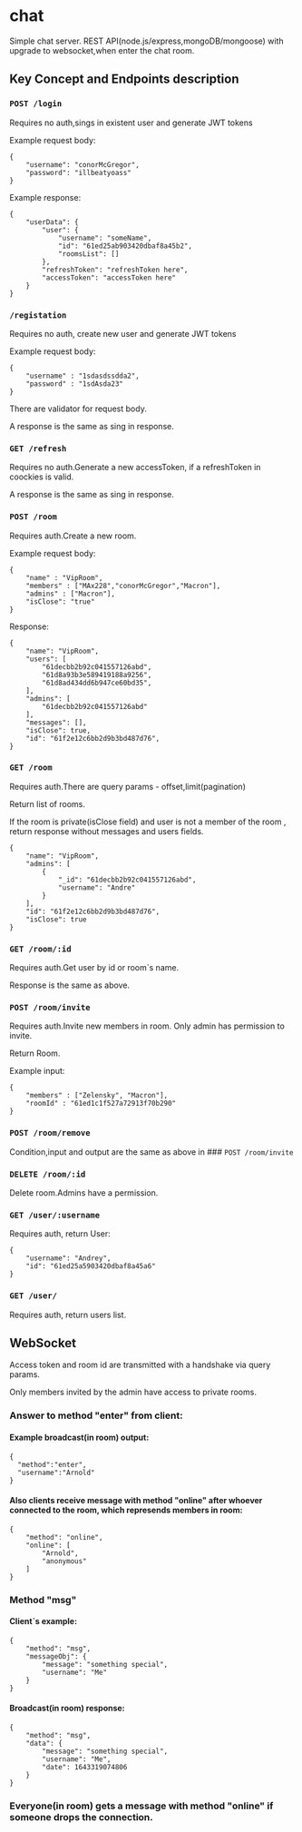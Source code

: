 # chat

Simple chat server. REST API(node.js/express,mongoDB/mongoose) with upgrade to websocket,when enter the chat room.

## Key Concept and Endpoints description

 ### ```POST /login```

Requires no auth,sings in existent user and generate JWT tokens

Example request body: 

```
{
	"username": "conorMcGregor",
	"password": "illbeatyoass"
} 
```

Example response: 
```
{
    "userData": {
        "user": {
            "username": "someName",
            "id": "61ed25ab903420dbaf8a45b2",
            "roomsList": []
        },
        "refreshToken": "refreshToken here",
        "accessToken": "accessToken here"
    }
}
```

### ```/registation```

Requires no auth, create new user and generate JWT tokens

Example request body: 
```
{
    "username" : "1sdasdssdda2",
    "password" : "1sdAsda23"
}
```
There are validator for request body.

A response is the same as sing in response.

### ```GET /refresh```

Requires no auth.Generate a new accessToken, if a refreshToken in coockies is valid.

A response is the same as sing in response.

### ```POST /room ```

Requires auth.Create a new room.

Example request body: 
```
{
    "name" : "VipRoom",
    "members" : ["MAx228","conorMcGregor","Macron"],
    "admins" : ["Macron"],
    "isClose": "true"
}
```

Response: 
```
{
    "name": "VipRoom",
    "users": [
        "61decbb2b92c041557126abd",
        "61d8a93b3e589419188a9256",
        "61d8ad434dd6b947ce60bd35",
    ],
    "admins": [
        "61decbb2b92c041557126abd"
    ],
    "messages": [],
    "isClose": true,
    "id": "61f2e12c6bb2d9b3bd487d76",
}
```

### ```GET /room```

Requires auth.There are query params - offset,limit(pagination)

Return list of rooms. 

If the room is private(isClose field) and user is not a member of the room , return response without messages and users fields.
```
{
    "name": "VipRoom",
    "admins": [
        {
            "_id": "61decbb2b92c041557126abd",
            "username": "Andre"
        }
    ],
    "id": "61f2e12c6bb2d9b3bd487d76",
    "isClose": true
}
```

### ```GET /room/:id```

Requires auth.Get user by id or room`s name.

Response is the same as above.

### ```POST /room/invite``` 

Requires auth.Invite new members in room. Only admin has permission to invite.

Return Room.

Example input:
```
{
    "members" : ["Zelensky", "Macron"],
    "roomId" : "61ed1c1f527a72913f70b290"
}
```

### ```POST /room/remove```

Condition,input and output are the same as above in ### ```POST /room/invite``` 

### ```DELETE /room/:id```

Delete room.Admins have a permission.

### ```GET /user/:username```

Requires auth, return User: 
```
{
    "username": "Andrey",
    "id": "61ed25a5903420dbaf8a45a6"
}
```

### ```GET /user/```

Requires auth, return users list.

## WebSocket

Access token and room id are transmitted with a handshake via query params.

Only members invited by the admin have access to private rooms.

### Answer to method "enter" from client:

#### Example broadcast(in room) output: 
```
{
  "method":"enter",
  "username":"Arnold"
}
```
#### Also clients receive message with method "online" after whoever connected to the room, which represends members in room:
```
{
    "method": "online",
    "online": [
        "Arnold",
        "anonymous"
    ]
}
```

### Method "msg" 

#### Client`s example: 
```
{
    "method": "msg",
    "messageObj": {
        "message": "something special",
        "username": "Me"
    }
}
```
#### Broadcast(in room) response: 
```
{
    "method": "msg",
    "data": {
        "message": "something special",
        "username": "Me",
        "date": 1643319074806
    }
}
```

### Everyone(in room) gets a message with method "online" if someone drops the connection.

